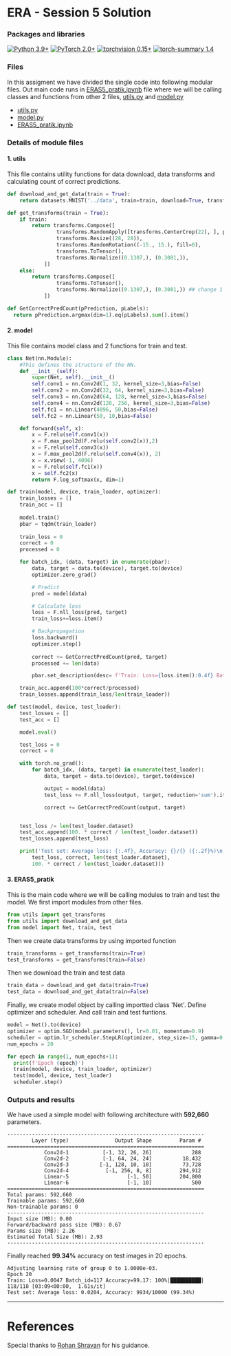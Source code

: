 
# ERA - Session 5 Solution


### Packages and libraries

[![Python 3.9+](https://img.shields.io/badge/python-3.9+-blue.svg)](https://www.python.org/downloads/release/python-397/) [![PyTorch 2.0+](https://img.shields.io/badge/PyTorch-2.0+-green.svg)](https://pytorch.org/) [![torchvision 0.15+](https://img.shields.io/badge/torchvision-0.15+-blue.svg)](https://pypi.org/project/torchvision/) [![torch-summary 1.4](https://img.shields.io/badge/torchsummary-1.4+-green.svg)](https://pypi.org/project/torch-summary/)

### Files
In this assigment we have divided the single code into following modular files. Out main code runs in [ERAS5_pratik.ipynb](https://github.com/pratikiiitb2013/ERA/blob/main/S5/ERAS5_pratik.ipynb) file where we will be calling classes and functions from other 2 files, [utils.py](https://github.com/pratikiiitb2013/ERA/blob/main/S5/utils.py) and [model.py](https://github.com/pratikiiitb2013/ERA/blob/main/S5/model.py)
- [utils.py](https://github.com/pratikiiitb2013/ERA/blob/main/S5/utils.py)
- [model.py](https://github.com/pratikiiitb2013/ERA/blob/main/S5/model.py)
- [ERAS5_pratik.ipynb](https://github.com/pratikiiitb2013/ERA/blob/main/S5/ERAS5_pratik.ipynb)

### Details of module files
#### 1. utils
This file contains utility functions for data download, data transforms and calculating count of correct predictions.
```python
def download_and_get_data(train = True):
    return datasets.MNIST('../data', train=train, download=True, transform=get_transforms(train=train))
```
```python
def get_transforms(train = True):
    if train:
        return transforms.Compose([
                transforms.RandomApply([transforms.CenterCrop(22), ], p=0.1),
                transforms.Resize((28, 28)),
                transforms.RandomRotation((-15., 15.), fill=0),
                transforms.ToTensor(),
                transforms.Normalize((0.1307,), (0.3081,)),
            ])
    else:
        return transforms.Compose([
                transforms.ToTensor(),
                transforms.Normalize((0.1307,), (0.3081,)) ## change 1
            ])
```
```python
def GetCorrectPredCount(pPrediction, pLabels):
  return pPrediction.argmax(dim=1).eq(pLabels).sum().item()
```
#### 2. model
This file contains model class and 2 functions for train and test.
```python
class Net(nn.Module):
    #This defines the structure of the NN.
    def __init__(self):
        super(Net, self).__init__()
        self.conv1 = nn.Conv2d(1, 32, kernel_size=3,bias=False)
        self.conv2 = nn.Conv2d(32, 64, kernel_size=3,bias=False)
        self.conv3 = nn.Conv2d(64, 128, kernel_size=3,bias=False)
        self.conv4 = nn.Conv2d(128, 256, kernel_size=3,bias=False)
        self.fc1 = nn.Linear(4096, 50,bias=False)
        self.fc2 = nn.Linear(50, 10,bias=False)

    def forward(self, x):
        x = F.relu(self.conv1(x))
        x = F.max_pool2d(F.relu(self.conv2(x)),2) 
        x = F.relu(self.conv3(x))
        x = F.max_pool2d(F.relu(self.conv4(x)), 2) 
        x = x.view(-1, 4096)
        x = F.relu(self.fc1(x))
        x = self.fc2(x)
        return F.log_softmax(x, dim=1)
```
```python
def train(model, device, train_loader, optimizer):
    train_losses = []
    train_acc = []
    
    model.train()
    pbar = tqdm(train_loader)
    
    train_loss = 0
    correct = 0
    processed = 0

    for batch_idx, (data, target) in enumerate(pbar):
        data, target = data.to(device), target.to(device)
        optimizer.zero_grad()

        # Predict
        pred = model(data)

        # Calculate loss
        loss = F.nll_loss(pred, target)
        train_loss+=loss.item()

        # Backpropagation
        loss.backward()
        optimizer.step()
        
        correct += GetCorrectPredCount(pred, target)
        processed += len(data)

        pbar.set_description(desc= f'Train: Loss={loss.item():0.4f} Batch_id={batch_idx} Accuracy={100*correct/processed:0.2f}')

    train_acc.append(100*correct/processed)
    train_losses.append(train_loss/len(train_loader))
```
```python
def test(model, device, test_loader):
    test_losses = []
    test_acc = []

    model.eval()

    test_loss = 0
    correct = 0

    with torch.no_grad():
        for batch_idx, (data, target) in enumerate(test_loader):
            data, target = data.to(device), target.to(device)

            output = model(data)
            test_loss += F.nll_loss(output, target, reduction='sum').item()  # sum up batch loss

            correct += GetCorrectPredCount(output, target)


    test_loss /= len(test_loader.dataset)
    test_acc.append(100. * correct / len(test_loader.dataset))
    test_losses.append(test_loss)

    print('Test set: Average loss: {:.4f}, Accuracy: {}/{} ({:.2f}%)\n'.format(
        test_loss, correct, len(test_loader.dataset),
        100. * correct / len(test_loader.dataset)))
```
#### 3. ERAS5_pratik
This is the main code where we will be calling modules to train and test the model.
We first import modules from other files.
```python
from utils import get_transforms
from utils import download_and_get_data
from model import Net, train, test
```
Then we create data transforms by using imported function
```python
train_transforms = get_transforms(train=True)
test_transforms = get_transforms(train=False)
```
Then we download the train and test data
```python
train_data = download_and_get_data(train=True)
test_data = download_and_get_data(train=False)
```
Finally, we create model object by calling importted class 'Net'. Define optimizer and scheduler. And call train and test funtions.
```python
model = Net().to(device)
optimizer = optim.SGD(model.parameters(), lr=0.01, momentum=0.9)
scheduler = optim.lr_scheduler.StepLR(optimizer, step_size=15, gamma=0.1, verbose=True)
num_epochs = 20

for epoch in range(1, num_epochs+1):
  print(f'Epoch {epoch}')
  train(model, device, train_loader, optimizer)
  test(model, device, test_loader)
  scheduler.step()
```

### Outputs and results
We have used a simple model with following architecture with <b>592,660</b> parameters.
```
----------------------------------------------------------------
        Layer (type)               Output Shape         Param #
================================================================
            Conv2d-1           [-1, 32, 26, 26]             288
            Conv2d-2           [-1, 64, 24, 24]          18,432
            Conv2d-3          [-1, 128, 10, 10]          73,728
            Conv2d-4            [-1, 256, 8, 8]         294,912
            Linear-5                   [-1, 50]         204,800
            Linear-6                   [-1, 10]             500
================================================================
Total params: 592,660
Trainable params: 592,660
Non-trainable params: 0
----------------------------------------------------------------
Input size (MB): 0.00
Forward/backward pass size (MB): 0.67
Params size (MB): 2.26
Estimated Total Size (MB): 2.93
----------------------------------------------------------------
```
Finally reached <b>99.34%</b> accuracy on test images in 20 epochs.
```
Adjusting learning rate of group 0 to 1.0000e-03.
Epoch 20
Train: Loss=0.0047 Batch_id=117 Accuracy=99.17: 100%|██████████| 118/118 [03:09<00:00,  1.61s/it]
Test set: Average loss: 0.0204, Accuracy: 9934/10000 (99.34%)
```
---
# References
Special thanks to [Rohan Shravan](https://www.linkedin.com/in/rohanshravan/) for his guidance.
